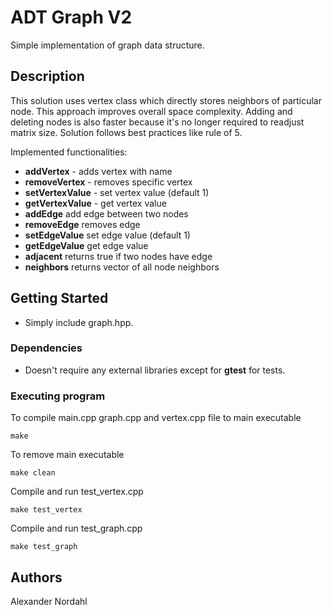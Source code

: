 # ADT Graph V2

Simple implementation of graph data structure.

## Description

This solution uses vertex class which directly stores neighbors of particular node. This approach improves overall space complexity. Adding and deleting nodes is also faster because it's no longer required to readjust matrix size. Solution follows best practices like rule of 5.

Implemented functionalities:
- **addVertex** - adds vertex with name
- **removeVertex** - removes specific vertex
- **setVertexValue** - set vertex value (default 1)
- **getVertexValue** - get vertex value
- **addEdge** add edge between two nodes
- **removeEdge** removes edge
- **setEdgeValue** set edge value (default 1)
- **getEdgeValue** get edge value
- **adjacent** returns true if two nodes have edge
- **neighbors** returns vector of all node neighbors

## Getting Started

* Simply include graph.hpp.

### Dependencies

* Doesn't require any external libraries except for **gtest** for tests.

### Executing program
To compile main.cpp graph.cpp and vertex.cpp file to main executable
```
make
```
To remove main executable
```
make clean
```
Compile and run test_vertex.cpp
```
make test_vertex
```
Compile and run test_graph.cpp
```
make test_graph
```
## Authors

Alexander Nordahl